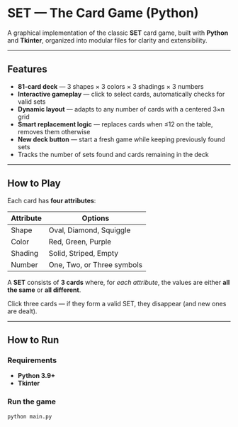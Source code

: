 # SET — The Card Game (Python)

A graphical implementation of the classic **SET** card game, built with **Python** and **Tkinter**, organized into modular files for clarity and extensibility.

---

## Features

- **81-card deck** — 3 shapes × 3 colors × 3 shadings × 3 numbers
- **Interactive gameplay** — click to select cards, automatically checks for valid sets
- **Dynamic layout** — adapts to any number of cards with a centered 3×n grid
- **Smart replacement logic** — replaces cards when ≤12 on the table, removes them otherwise
- **New deck button** — start a fresh game while keeping previously found sets
- Tracks the number of sets found and cards remaining in the deck

---

## How to Play

Each card has **four attributes**:

| Attribute | Options |
|------------|----------|
| Shape | Oval, Diamond, Squiggle |
| Color | Red, Green, Purple |
| Shading | Solid, Striped, Empty |
| Number | One, Two, or Three symbols |

A **SET** consists of **3 cards** where, for *each attribute*, the values are either **all the same** or **all different**.

Click three cards — if they form a valid SET, they disappear (and new ones are dealt).

---

## How to Run

### Requirements
- **Python 3.9+**
- **Tkinter**

### Run the game

```bash
python main.py
